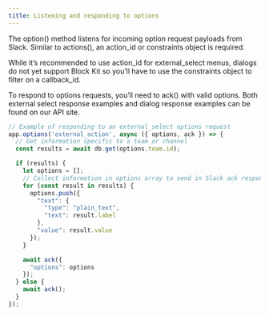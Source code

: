 ```yaml
---
title: Listening and responding to options
---
```

The option() method listens for incoming option request payloads from Slack. Similar to actions(), an action_id or constraints object is required.

While it’s recommended to use action_id for external_select menus, dialogs do not yet support Block Kit so you’ll have to use the constraints object to filter on a callback_id.

To respond to options requests, you’ll need to ack() with valid options. Both external select response examples and dialog response examples can be found on our API site.

```js
// Example of responding to an external_select options request
app.options('external_action', async ({ options, ack }) => {
  // Get information specific to a team or channel
  const results = await db.get(options.team.id);

  if (results) {
    let options = [];
    // Collect information in options array to send in Slack ack response
    for (const result in results) {
      options.push({
        "text": {
          "type": "plain_text",
          "text": result.label
        },
        "value": result.value
      });
    }

    await ack({
      "options": options
    });
  } else {
    await ack();
  }
});
```
